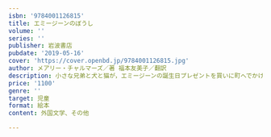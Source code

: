 ```yaml
---
isbn: '9784001126815'
title: エミージーンのぼうし
volume: ''
series: ''
publisher: 岩波書店
pubdate: '2019-05-16'
cover: 'https://cover.openbd.jp/9784001126815.jpg'
author: メアリー・チャルマーズ／著 福本友美子／翻訳
description: 小さな兄弟と犬と猫が，エミージーンの誕生日プレゼントを買いに町へでかけます．さてどうなることやら．
price: '1100'
genre: ''
target: 児童
format: 絵本
content: 外国文学、その他

---
```

